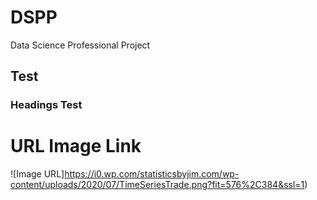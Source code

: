 # DSPP
Data Science Professional Project
## Test

### Headings Test

# URL Image Link
![Image URL]https://i0.wp.com/statisticsbyjim.com/wp-content/uploads/2020/07/TimeSeriesTrade.png?fit=576%2C384&ssl=1)
